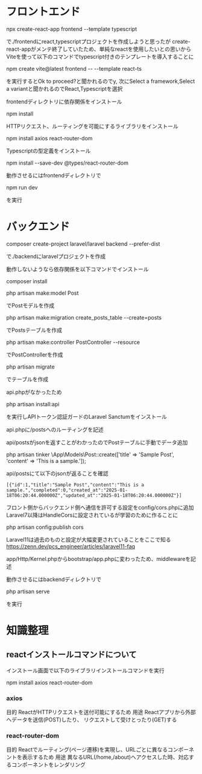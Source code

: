 # フロントエンド

npx create-react-app frontend --template typescript

で./frontendにreact,typescriptプロジェクトを作成しようと思ったが
create-react-appがメンテ終了していたため、単純なreactを使用したいとの思いからViteを使って以下のコマンドでtypescript付きのテンプレートを導入することに

npm create vite@latest frontend -- --template react-ts

を実行するとOk to proceed?と聞かれるのでy,
次にSelect a framework,Select a variantと聞かれるのでReact,Typescriptを選択

frontendディレクトリに依存関係をインストール

npm install

HTTPリクエスト、ルーティングを可能にするライブラリをインストール

npm install axios react-router-dom

Typescriptの型定義をインストール

npm install --save-dev @types/react-router-dom

動作させるにはfrontendディレクトリで

npm run dev

を実行

# バックエンド

composer create-project laravel/laravel backend --prefer-dist

で./backendにlaravelプロジェクトを作成

動作しないようなら依存関係を以下コマンドでインストール

composer install

php artisan make:model Post

でPostモデルを作成

php artisan make:migration create_posts_table --create=posts

でPostsテーブルを作成

php artisan make:controller PostController --resource

でPostControllerを作成

php artisan migrate

でテーブルを作成

api.phpがなかったため

php artisan install:api

を実行しAPIトークン認証ガードのLaravel Sanctumをインストール

api.phpに/postsへのルーティングを記述

api/postsがjsonを返すことがわかったのでPostテーブルに手動でデータ追加

php artisan tinker
\App\Models\Post::create(['title' => 'Sample Post', 'content' => 'This is a sample.']);

api/postsにて以下のjsonが返ることを確認

```
[{"id":1,"title":"Sample Post","content":"This is a sample.","completed":0,"created_at":"2025-01-18T06:20:44.000000Z","updated_at":"2025-01-18T06:20:44.000000Z"}]
```

フロント側からバックエンド側へ通信を許可する設定をconfig/cors.phpに追加
Laravel7以降はHandleCorsに設定されているが学習のために作ることに

php artisan config:publish cors

Laravel11は過去のものと設定が大幅変更されていることをここで知る
https://zenn.dev/pcs_engineer/articles/laravel11-faq

app/Http/Kernel.phpからbootstrap/app.phpに変わったため、middlewareを記述


動作させるにはbackendディレクトリで

php artisan serve

を実行

# 知識整理

## reactインストールコマンドについて

インストール画面で以下のライブラリインストールコマンドを実行

npm install axios react-router-dom

### axios

目的
ReactがHTTPリクエストを送付可能にするため
用途
Reactアプリから外部へデータを送信(POST)したり、
リクエストして受けとったり(GET)する

### react-router-dom

目的
Reactでルーティング(ページ遷移)を実現し、URLごとに異なるコンポーネントを表示するため
用途
異なるURL(/home,/about)へアクセスした時、対応するコンポーネントをレンダリング

